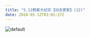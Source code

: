 ```yaml
---
title: "5.12教案大纪实【动态更新】(12)"
date: 2018-05-12T03:01:27Z
---
```


![default](https://user-images.githubusercontent.com/37917810/39952951-cf5d0024-55d3-11e8-97fe-5d25a9a15469.jpg)

